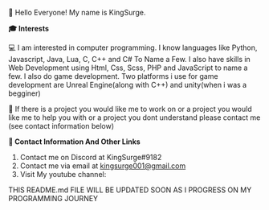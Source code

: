 👋 Hello Everyone! My name is KingSurge.

**🎓 Interests**

💻 I am interested in computer programming. I know languages like Python, Javascript, Java, Lua, C, C++ and C# To Name a Few. I also have skills in Web Development using Html, Css, Scss, PHP and JavaScript to name a few. I also do game development. Two platforms i use for game development are Unreal Engine(along with C++) and unity(when i was a begginer)

📱 If there is a project you would like me to work on or a project you would like me to help you with or a project you dont understand please contact me (see contact information below)

**🔗 Contact Information And Other Links**

1. Contact me on Discord at KingSurge#9182
2. Contact me via email at kingsurge001@gmail.com
3. Visit My youtube channel:



THIS README.md FILE WILL BE UPDATED SOON AS I PROGRESS ON MY PROGRAMMING JOURNEY

